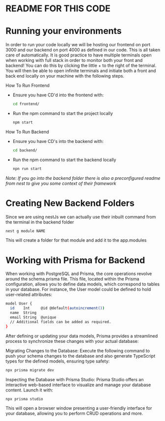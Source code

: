 # README FOR THIS CODE


# Running your environments 
In order to run your code locally we will be hosting our frontend on port 3000 and our backend on port 4000 as defined in our code. This is all taken care of automatically. It is good practice to have multiple terminals open when working with full stack in order to monitor both your front and backend! You can do this by clicking the little + to the right of the terminal. You will then be able to open infinite terminals and initiate both a front and back end locally on your machine with the following steps.

How To Run Frontend 

- Ensure you have CD'd into the frontend with:
  ```bash
  cd frontend/
- Run the npm command to start the project locally
   ```bash
  npm start

How To Run Backend 
  - Ensure you have CD's into the backend with: 
    ```bash
    cd backend/
  - Run the npm command to start the backend locally
      ```bash
      npn run start
*Note: If you go into the backend folder there is also a preconfigured readme from nest to give you some context of their framework*


# Creating New Backend Folders
Since we are using nestJs we can actually use their inbuilt command from the terminal in the backend folder
  ```bash
  nest g module NAME
```
This will create a folder for that module and add it to the app.modules 


# Working with Prisma for Backend

When working with PostgreSQL and Prisma, the core operations revolve around the schema.prisma file. This file, located within the Prisma configuration, allows you to define data models, which correspond to tables in your database. For instance, the User model could be defined to hold user-related attributes:

```bash
model User {
  id    Int     @id @default(autoincrement())
  name  String
  email String  @unique
  // Additional fields can be added as required.
}
```
After defining or updating your data models, Prisma provides a streamlined process to synchronize these changes with your actual database:

Migrating Changes to the Database:
Execute the following command to push your schema changes to the database and also generate TypeScript types for the defined models, ensuring type safety:

```bash
npx prisma migrate dev
```

Inspecting the Database with Prisma Studio:
Prisma Studio offers an interactive web-based interface to visualize and manage your database content. Launch it with:
```bash
npx prisma studio
```

This will open a browser window presenting a user-friendly interface for your database, allowing you to perform CRUD operations and more.

 
  
